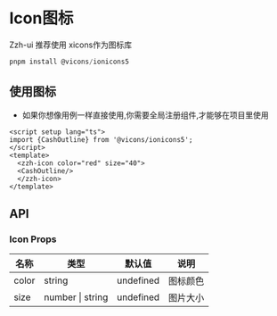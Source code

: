 # Icon图标

Zzh-ui 推荐使用 xicons作为图标库

```javascript
pnpm install @vicons/ionicons5
```

## 使用图标

- 如果你想像用例一样直接使用,你需要全局注册组件,才能够在项目里使用

<script setup lang="ts">
import {CashOutline} from '@vicons/ionicons5';
import {CashOutline} from '@vicons/ionicons5';
</script>
<zzh-icon color="red" size="40">
  <CashOutline/>
</zzh-icon>
<zzh-icon color="green" size="40">
  <CashOutline/>
</zzh-icon>
<zzh-icon color="blue" size="40">
  <CashOutline/>
</zzh-icon>

<zzh-icon color="red" size="60">
  <CashOutline/>
</zzh-icon>

```vue
<script setup lang="ts">
import {CashOutline} from '@vicons/ionicons5';
</script>
<template>
  <zzh-icon color="red" size="40">
  <CashOutline/>
  </zzh-icon>
</template>
```

## API

### Icon Props

| 名称    | 类型    | 默认值   | 说明    |
| ----  | ---- |  ------- | ---------- |
| color | string    | undefined   | 图标颜色 |
| size  | number \| string |undefined |图片大小|
